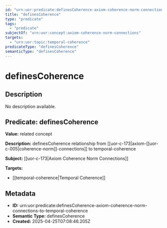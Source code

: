 ```yaml
---
id: "urn:uor:predicate:definesCoherence-axiom-coherence-norm-connections-to-temporal-coherence"
title: "definesCoherence"
type: "predicate"
tags:
  - "predicate"
subjectOf: "urn:uor:concept:axiom-coherence-norm-connections"
targets:
  - "urn:uor:topic:temporal-coherence"
predicateType: "definesCoherence"
semanticType: "definesCoherence"
---
```


# definesCoherence

## Description

No description available.

## Predicate: definesCoherence

**Value:** related concept

**Description:** definesCoherence relationship from [[uor-c-173|axiom-[[uor-c-005|coherence-norm]]-connections]] to temporal-coherence

**Subject:** [[uor-c-173|Axiom Coherence Norm Connections]]

**Targets:**

- [[temporal-coherence|Temporal Coherence]]

## Metadata

- **ID:** urn:uor:predicate:definesCoherence-axiom-coherence-norm-connections-to-temporal-coherence
- **Semantic Type:** definesCoherence
- **Created:** 2025-04-25T07:08:46.205Z
